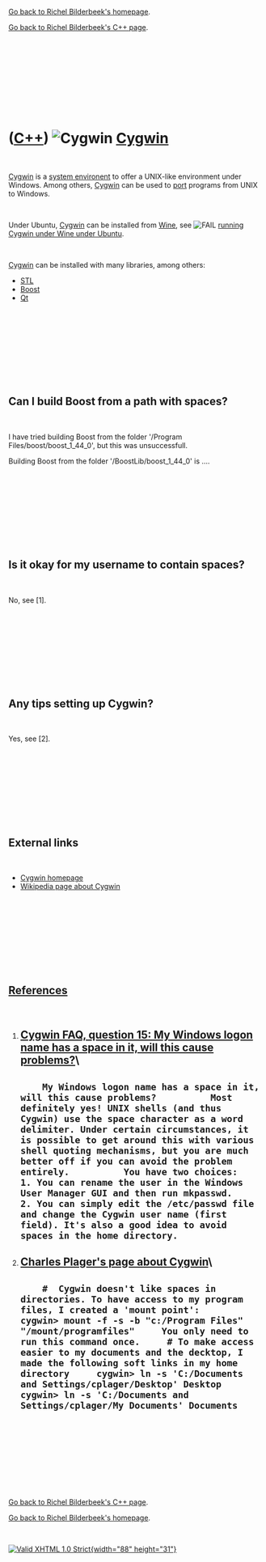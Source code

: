 [Go back to Richel Bilderbeek's homepage](index.htm).

[Go back to Richel Bilderbeek's C++ page](Cpp.htm).

 

 

 

 

 

([C++](Cpp.htm)) ![Cygwin](PicCygwin.png) [Cygwin](CppCygwin.htm)
=================================================================

 

[Cygwin](CppCygwin.htm) is a [system environent](CppOs.htm) to offer a
UNIX-like environment under Windows. Among others,
[Cygwin](CppCygwin.htm) can be used to [port](CppPort.htm) programs from
UNIX to Windows.

 

Under Ubuntu, [Cygwin](CppCygwin.htm) can be installed from
[Wine](CppWine.htm), see ![FAIL](PicRed.png) [running Cygwin under Wine
under Ubuntu](CppCygwinUnderWineUnderUbuntu.htm).

 

[Cygwin](CppCygwin.htm) can be installed with many libraries, among
others:

-   [STL](CppStl.htm)
-   [Boost](CppBoost.htm)
-   [Qt](CppQt.htm)

 

 

 

 

 

Can I build Boost from a path with spaces?
------------------------------------------

 

I have tried building Boost from the folder '/Program
Files/boost/boost\_1\_44\_0', but this was unsuccessfull.

Building Boost from the folder '/BoostLib/boost\_1\_44\_0' is ....

 

 

 

 

 

Is it okay for my username to contain spaces?
---------------------------------------------

 

No, see \[1\].

 

 

 

 

 

Any tips setting up Cygwin?
---------------------------

 

Yes, see \[2\].

 

 

 

 

 

External links
--------------

 

-   [Cygwin homepage](http://www.cygwin.com)
-   [Wikipedia page about Cygwin](http://en.wikipedia.org/wiki/Cygwin)

 

 

 

 

 

[References](CppReferences.htm)
-------------------------------

 

1.  [Cygwin FAQ, question 15: My Windows logon name has a space in it,
    will this cause
    problems?](http://www.cygwin.com/faq/faq.setup.html)\
      ------------------------------------------------------------------------------------------------------------------------------------------------------------------------------------------------------------------------------------------------------------------------------------------------------------------------------------------------------------------------------------------------------------------------------------------------------------------------------------------------------------------------------------------------------------------------------------------------------------------------------------------------------
      `     My Windows logon name has a space in it, will this cause problems?          Most definitely yes! UNIX shells (and thus Cygwin) use the space character as a word delimiter. Under certain circumstances, it is possible to get around this with various shell quoting mechanisms, but you are much better off if you can avoid the problem entirely.          You have two choices:      1. You can rename the user in the Windows User Manager GUI and then run mkpasswd.      2. You can simply edit the /etc/passwd file and change the Cygwin user name (first field). It's also a good idea to avoid spaces in the home directory.      `
      ------------------------------------------------------------------------------------------------------------------------------------------------------------------------------------------------------------------------------------------------------------------------------------------------------------------------------------------------------------------------------------------------------------------------------------------------------------------------------------------------------------------------------------------------------------------------------------------------------------------------------------------------------

2.  [Charles Plager's page about
    Cygwin](http://www-cdf.fnal.gov/~cplager/cygwin.html)\
      ---------------------------------------------------------------------------------------------------------------------------------------------------------------------------------------------------------------------------------------------------------------------------------------------------------------------------------------------------------------------------------------------------------------------------------------------------------------------------------------------------------------
      `     #  Cygwin doesn't like spaces in directories. To have access to my program files, I created a 'mount point':     cygwin> mount -f -s -b "c:/Program Files" "/mount/programfiles"     You only need to run this command once.     # To make access easier to my documents and the decktop, I made the following soft links in my home directory     cygwin> ln -s 'C:/Documents and Settings/cplager/Desktop' Desktop     cygwin> ln -s 'C:/Documents and Settings/cplager/My Documents' Documents     `
      ---------------------------------------------------------------------------------------------------------------------------------------------------------------------------------------------------------------------------------------------------------------------------------------------------------------------------------------------------------------------------------------------------------------------------------------------------------------------------------------------------------------

 

 

 

 

 

[Go back to Richel Bilderbeek's C++ page](Cpp.htm).

[Go back to Richel Bilderbeek's homepage](index.htm).

 

[![Valid XHTML 1.0 Strict](valid-xhtml10.png){width="88"
height="31"}](http://validator.w3.org/check?uri=referer)
